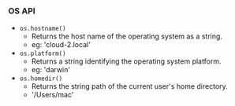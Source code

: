 <!--
abbrlink: mqae338m
-->

### OS API

* `os.hostname()`
  * Returns the host name of the operating system as a string.
  * eg: 'cloud-2.local'
* `os.platform()`
  * Returns a string identifying the operating system platform.
  * eg: 'darwin'
* `os.homedir()`
  * Returns the string path of the current user's home directory.
  * '/Users/mac'
